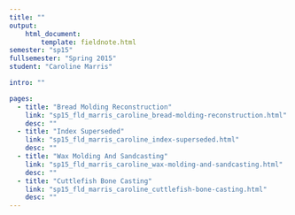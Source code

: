```yaml
---
title: ""
output:
    html_document:
        template: fieldnote.html
semester: "sp15"
fullsemester: "Spring 2015"
student: "Caroline Marris"

intro: ""

pages:
  - title: "Bread Molding Reconstruction"
    link: "sp15_fld_marris_caroline_bread-molding-reconstruction.html"
    desc: ""
  - title: "Index Superseded"
    link: "sp15_fld_marris_caroline_index-superseded.html"
    desc: ""
  - title: "Wax Molding And Sandcasting"
    link: "sp15_fld_marris_caroline_wax-molding-and-sandcasting.html"
    desc: ""
  - title: "Cuttlefish Bone Casting"
    link: "sp15_fld_marris_caroline_cuttlefish-bone-casting.html"
    desc: ""
---
```

